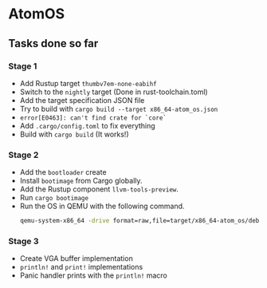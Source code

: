 # AtomOS
## Tasks done so far
### Stage 1
* Add Rustup target `thumbv7em-none-eabihf`
* Switch to the `nightly` target (Done in rust-toolchain.toml)
* Add the target specification JSON file
* Try to build with `cargo build --target x86_64-atom_os.json`
* ``error[E0463]: can't find crate for `core` ``
* Add `.cargo/config.toml` to fix everything
* Build with `cargo build` (It works!)
### Stage 2
* Add the `bootloader` create
* Install `bootimage` from Cargo globally.
* Add the Rustup component `llvm-tools-preview`.
* Run `cargo bootimage`
* Run the OS in QEMU with the following command.
  ```bash
  qemu-system-x86_64 -drive format=raw,file=target/x86_64-atom_os/debug/bootimage-atom_os.bin
  ```
### Stage 3
* Create VGA buffer implementation
* `println!` and `print!` implementations
* Panic handler prints with the `println!` macro
